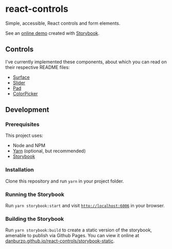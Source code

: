 # react-controls

Simple, accessible, React controls and form elements.

See an [online demo](https://danburzo.github.io/react-controls/storybook-static) created with [Storybook](https://storybook.js.org).

## Controls

I've currently implemented these components, about which you can read on their respective README files:

* [Surface](./components/Surface/README.md)
* [Slider](./components/Slider/README.md)
* [Pad](./components/Pad/README.md)
* [ColorPicker](./components/ColorPicker/README.md)

## Development

### Prerequisites

This project uses:

* Node and NPM 
* [Yarn](https://yarnpkg.org) (optional, but recommended)
* [Storybook](https://storybook.js.org)

### Installation

Clone this repository and run `yarn` in your project folder.

### Running the Storybook

Run `yarn storybook:start` and visit [`http://localhost:6006`](http://localhost:6006) in your browser.

### Building the Storybook

Run `yarn storybook:build` to create a static version of the storybook, amenable to publish via Github Pages. You can view it online at [danburzo.github.io/react-controls/storybook-static](https://danburzo.github.io/storybook-static/).

